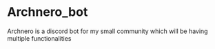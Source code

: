 # Archnero_bot
Archnero is a discord bot for my small community which will be having multiple functionalities